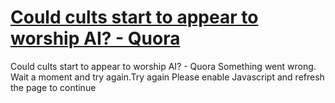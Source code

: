 # [Could cults start to appear to worship AI? - Quora](https://www.quora.com/Could-cults-start-to-appear-to-worship-AI)

Could cults start to appear to worship AI? - Quora Something went wrong. Wait a moment and try again.Try again Please enable Javascript and refresh the page to continue
